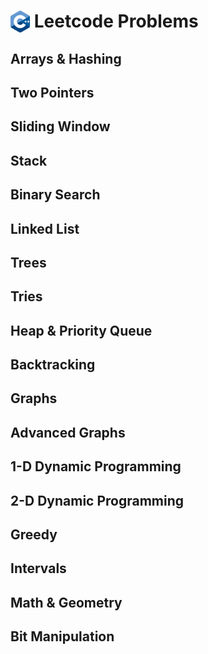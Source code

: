 # <img src="../assets/cppLogo.png" style="height: 1.25em; vertical-align: top;"> Leetcode Problems

## Arrays & Hashing

## Two Pointers

## Sliding Window

## Stack

## Binary Search

## Linked List

## Trees

## Tries

## Heap & Priority Queue

## Backtracking

## Graphs

## Advanced Graphs

## 1-D Dynamic Programming

## 2-D Dynamic Programming

## Greedy

## Intervals

## Math & Geometry

## Bit Manipulation
